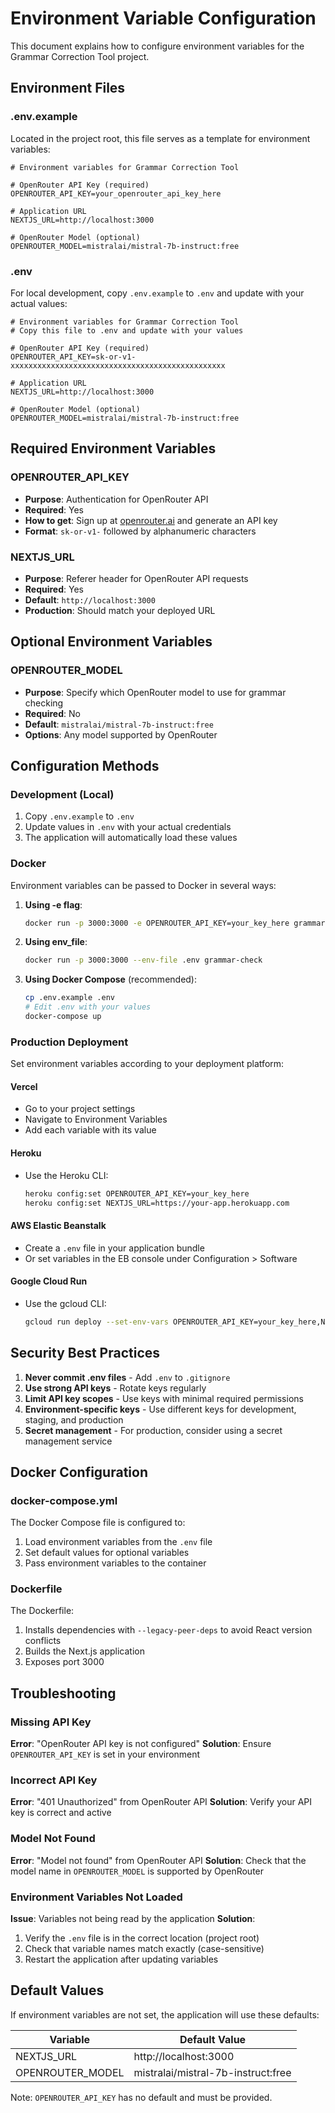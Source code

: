 # Environment Variable Configuration

This document explains how to configure environment variables for the Grammar Correction Tool project.

## Environment Files

### .env.example
Located in the project root, this file serves as a template for environment variables:
```
# Environment variables for Grammar Correction Tool

# OpenRouter API Key (required)
OPENROUTER_API_KEY=your_openrouter_api_key_here

# Application URL
NEXTJS_URL=http://localhost:3000

# OpenRouter Model (optional)
OPENROUTER_MODEL=mistralai/mistral-7b-instruct:free
```

### .env
For local development, copy `.env.example` to `.env` and update with your actual values:
```
# Environment variables for Grammar Correction Tool
# Copy this file to .env and update with your values

# OpenRouter API Key (required)
OPENROUTER_API_KEY=sk-or-v1-xxxxxxxxxxxxxxxxxxxxxxxxxxxxxxxxxxxxxxxxxxxxxxxx

# Application URL
NEXTJS_URL=http://localhost:3000

# OpenRouter Model (optional)
OPENROUTER_MODEL=mistralai/mistral-7b-instruct:free
```

## Required Environment Variables

### OPENROUTER_API_KEY
- **Purpose**: Authentication for OpenRouter API
- **Required**: Yes
- **How to get**: Sign up at [openrouter.ai](https://openrouter.ai) and generate an API key
- **Format**: `sk-or-v1-` followed by alphanumeric characters

### NEXTJS_URL
- **Purpose**: Referer header for OpenRouter API requests
- **Required**: Yes
- **Default**: `http://localhost:3000`
- **Production**: Should match your deployed URL

## Optional Environment Variables

### OPENROUTER_MODEL
- **Purpose**: Specify which OpenRouter model to use for grammar checking
- **Required**: No
- **Default**: `mistralai/mistral-7b-instruct:free`
- **Options**: Any model supported by OpenRouter

## Configuration Methods

### Development (Local)
1. Copy `.env.example` to `.env`
2. Update values in `.env` with your actual credentials
3. The application will automatically load these values

### Docker
Environment variables can be passed to Docker in several ways:

1. **Using -e flag**:
   ```bash
   docker run -p 3000:3000 -e OPENROUTER_API_KEY=your_key_here grammar-check
   ```

2. **Using env_file**:
   ```bash
   docker run -p 3000:3000 --env-file .env grammar-check
   ```

3. **Using Docker Compose** (recommended):
   ```bash
   cp .env.example .env
   # Edit .env with your values
   docker-compose up
   ```

### Production Deployment
Set environment variables according to your deployment platform:

#### Vercel
- Go to your project settings
- Navigate to Environment Variables
- Add each variable with its value

#### Heroku
- Use the Heroku CLI:
  ```bash
  heroku config:set OPENROUTER_API_KEY=your_key_here
  heroku config:set NEXTJS_URL=https://your-app.herokuapp.com
  ```

#### AWS Elastic Beanstalk
- Create a `.env` file in your application bundle
- Or set variables in the EB console under Configuration > Software

#### Google Cloud Run
- Use the gcloud CLI:
  ```bash
  gcloud run deploy --set-env-vars OPENROUTER_API_KEY=your_key_here,NEXTJS_URL=https://your-service.run.app
  ```

## Security Best Practices

1. **Never commit .env files** - Add `.env` to `.gitignore`
2. **Use strong API keys** - Rotate keys regularly
3. **Limit API key scopes** - Use keys with minimal required permissions
4. **Environment-specific keys** - Use different keys for development, staging, and production
5. **Secret management** - For production, consider using a secret management service

## Docker Configuration

### docker-compose.yml
The Docker Compose file is configured to:
1. Load environment variables from the `.env` file
2. Set default values for optional variables
3. Pass environment variables to the container

### Dockerfile
The Dockerfile:
1. Installs dependencies with `--legacy-peer-deps` to avoid React version conflicts
2. Builds the Next.js application
3. Exposes port 3000

## Troubleshooting

### Missing API Key
**Error**: "OpenRouter API key is not configured"
**Solution**: Ensure `OPENROUTER_API_KEY` is set in your environment

### Incorrect API Key
**Error**: "401 Unauthorized" from OpenRouter API
**Solution**: Verify your API key is correct and active

### Model Not Found
**Error**: "Model not found" from OpenRouter API
**Solution**: Check that the model name in `OPENROUTER_MODEL` is supported by OpenRouter

### Environment Variables Not Loaded
**Issue**: Variables not being read by the application
**Solution**: 
1. Verify the `.env` file is in the correct location (project root)
2. Check that variable names match exactly (case-sensitive)
3. Restart the application after updating variables

## Default Values

If environment variables are not set, the application will use these defaults:

| Variable | Default Value |
|----------|---------------|
| NEXTJS_URL | http://localhost:3000 |
| OPENROUTER_MODEL | mistralai/mistral-7b-instruct:free |

Note: `OPENROUTER_API_KEY` has no default and must be provided.